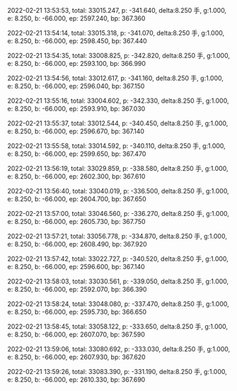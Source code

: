 2022-02-21 13:53:53, total: 33015.247, p: -341.640, delta:8.250 手, g:1.000, e: 8.250, b: -66.000, ep: 2597.240, bp: 367.360

2022-02-21 13:54:14, total: 33015.318, p: -341.070, delta:8.250 手, g:1.000, e: 8.250, b: -66.000, ep: 2598.450, bp: 367.440

2022-02-21 13:54:35, total: 33008.825, p: -342.820, delta:8.250 手, g:1.000, e: 8.250, b: -66.000, ep: 2593.100, bp: 366.990

2022-02-21 13:54:56, total: 33012.617, p: -341.160, delta:8.250 手, g:1.000, e: 8.250, b: -66.000, ep: 2596.040, bp: 367.150

2022-02-21 13:55:16, total: 33004.602, p: -342.330, delta:8.250 手, g:1.000, e: 8.250, b: -66.000, ep: 2593.910, bp: 367.030

2022-02-21 13:55:37, total: 33012.544, p: -340.450, delta:8.250 手, g:1.000, e: 8.250, b: -66.000, ep: 2596.670, bp: 367.140

2022-02-21 13:55:58, total: 33014.592, p: -340.110, delta:8.250 手, g:1.000, e: 8.250, b: -66.000, ep: 2599.650, bp: 367.470

2022-02-21 13:56:19, total: 33029.859, p: -338.580, delta:8.250 手, g:1.000, e: 8.250, b: -66.000, ep: 2602.300, bp: 367.610

2022-02-21 13:56:40, total: 33040.019, p: -336.500, delta:8.250 手, g:1.000, e: 8.250, b: -66.000, ep: 2604.700, bp: 367.650

2022-02-21 13:57:00, total: 33046.560, p: -336.270, delta:8.250 手, g:1.000, e: 8.250, b: -66.000, ep: 2605.730, bp: 367.750

2022-02-21 13:57:21, total: 33056.778, p: -334.870, delta:8.250 手, g:1.000, e: 8.250, b: -66.000, ep: 2608.490, bp: 367.920

2022-02-21 13:57:42, total: 33022.727, p: -340.520, delta:8.250 手, g:1.000, e: 8.250, b: -66.000, ep: 2596.600, bp: 367.140

2022-02-21 13:58:03, total: 33030.561, p: -339.050, delta:8.250 手, g:1.000, e: 8.250, b: -66.000, ep: 2592.070, bp: 366.390

2022-02-21 13:58:24, total: 33048.080, p: -337.470, delta:8.250 手, g:1.000, e: 8.250, b: -66.000, ep: 2595.730, bp: 366.650

2022-02-21 13:58:45, total: 33058.122, p: -333.650, delta:8.250 手, g:1.000, e: 8.250, b: -66.000, ep: 2607.070, bp: 367.590

2022-02-21 13:59:06, total: 33080.692, p: -333.030, delta:8.250 手, g:1.000, e: 8.250, b: -66.000, ep: 2607.930, bp: 367.620

2022-02-21 13:59:26, total: 33083.390, p: -331.190, delta:8.250 手, g:1.000, e: 8.250, b: -66.000, ep: 2610.330, bp: 367.690